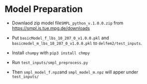 
# Model Preparation

+ Downlaod zip model file```SMPL_python_v.1.0.0.zip``` from https://smpl.is.tue.mpg.de/downloads

+ Put ```basicModel_f_lbs_10_207_0_v1.0.0.pkl``` and ```basicmodel_m_lbs_10_207_0_v1.0.0.pkl``` to ```delfem2/test_inputs```.

+ Install ```chumpy``` with ```pip3 install chmpy```

+ Run ```test_inputs/smpl_preprocess.py```

+ Then ```smpl_model_f.npz```and ```smpl_model_m.npz``` will apper under ```test_inputs/```



